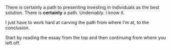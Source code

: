 There is certainly a path to presenting investing in individuals as the best solution. There is **certainly** a path. Undeniably. I know it.

I just have to work hard at carving the path from where I'm at, to the conclusion.

Start by reading the essay from the top and then continuing from where you left off.